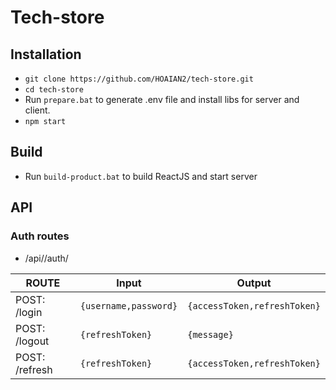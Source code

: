 # Tech-store
## Installation
* `git clone https://github.com/HOAIAN2/tech-store.git`
* `cd tech-store`
* Run `prepare.bat` to generate .env file and install libs for server and client.
* `npm start`
## Build
* Run `build-product.bat` to build ReactJS and start server
## API
### Auth routes
* /api//auth/

| ROUTE          |      Input               | Output                         |
|----------------|--------------------------|--------------------------------|
| POST: /login   |```{username,password}``` |```{accessToken,refreshToken}```|
| POST: /logout  |```{refreshToken}```      |```{message}```                 |
| POST: /refresh |```{refreshToken}```      |```{accessToken,refreshToken}```|